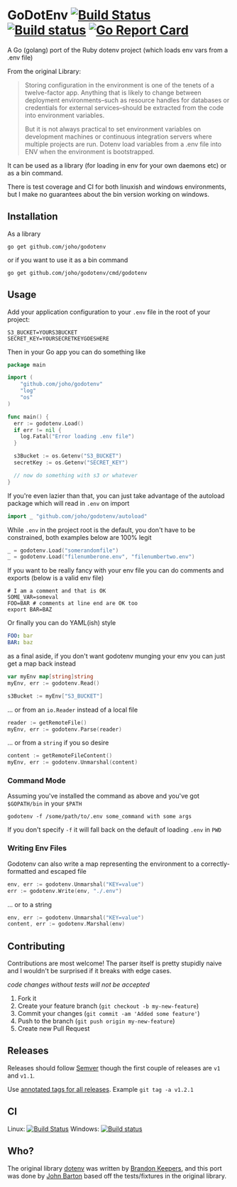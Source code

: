 # GoDotEnv [![Build Status](https://travis-ci.org/joho/godotenv.svg?branch=master)](https://travis-ci.org/joho/godotenv) [![Build status](https://ci.appveyor.com/api/projects/status/9v40vnfvvgde64u4?svg=true)](https://ci.appveyor.com/project/joho/godotenv) [![Go Report Card](https://goreportcard.com/badge/github.com/joho/godotenv)](https://goreportcard.com/report/github.com/joho/godotenv)

A Go (golang) port of the Ruby dotenv project (which loads env vars from a .env
file)

From the original Library:

> Storing configuration in the environment is one of the tenets of a
> twelve-factor app. Anything that is likely to change between deployment
> environments–such as resource handles for databases or credentials for
> external services–should be extracted from the code into environment
> variables.
>
> But it is not always practical to set environment variables on development
> machines or continuous integration servers where multiple projects are run.
> Dotenv load variables from a .env file into ENV when the environment is
> bootstrapped.

It can be used as a library (for loading in env for your own daemons etc) or as
a bin command.

There is test coverage and CI for both linuxish and windows environments, but I
make no guarantees about the bin version working on windows.

## Installation

As a library

```shell
go get github.com/joho/godotenv
```

or if you want to use it as a bin command

```shell
go get github.com/joho/godotenv/cmd/godotenv
```

## Usage

Add your application configuration to your `.env` file in the root of your
project:

```shell
S3_BUCKET=YOURS3BUCKET
SECRET_KEY=YOURSECRETKEYGOESHERE
```

Then in your Go app you can do something like

```go
package main

import (
    "github.com/joho/godotenv"
    "log"
    "os"
)

func main() {
  err := godotenv.Load()
  if err != nil {
    log.Fatal("Error loading .env file")
  }

  s3Bucket := os.Getenv("S3_BUCKET")
  secretKey := os.Getenv("SECRET_KEY")

  // now do something with s3 or whatever
}
```

If you're even lazier than that, you can just take advantage of the autoload
package which will read in `.env` on import

```go
import _ "github.com/joho/godotenv/autoload"
```

While `.env` in the project root is the default, you don't have to be
constrained, both examples below are 100% legit

```go
_ = godotenv.Load("somerandomfile")
_ = godotenv.Load("filenumberone.env", "filenumbertwo.env")
```

If you want to be really fancy with your env file you can do comments and
exports (below is a valid env file)

```shell
# I am a comment and that is OK
SOME_VAR=someval
FOO=BAR # comments at line end are OK too
export BAR=BAZ
```

Or finally you can do YAML(ish) style

```yaml
FOO: bar
BAR: baz
```

as a final aside, if you don't want godotenv munging your env you can just get a
map back instead

```go
var myEnv map[string]string
myEnv, err := godotenv.Read()

s3Bucket := myEnv["S3_BUCKET"]
```

... or from an `io.Reader` instead of a local file

```go
reader := getRemoteFile()
myEnv, err := godotenv.Parse(reader)
```

... or from a `string` if you so desire

```go
content := getRemoteFileContent()
myEnv, err := godotenv.Unmarshal(content)
```

### Command Mode

Assuming you've installed the command as above and you've got `$GOPATH/bin` in
your `$PATH`

```
godotenv -f /some/path/to/.env some_command with some args
```

If you don't specify `-f` it will fall back on the default of loading `.env` in
`PWD`

### Writing Env Files

Godotenv can also write a map representing the environment to a
correctly-formatted and escaped file

```go
env, err := godotenv.Unmarshal("KEY=value")
err := godotenv.Write(env, "./.env")
```

... or to a string

```go
env, err := godotenv.Unmarshal("KEY=value")
content, err := godotenv.Marshal(env)
```

## Contributing

Contributions are most welcome! The parser itself is pretty stupidly naive and I
wouldn't be surprised if it breaks with edge cases.

_code changes without tests will not be accepted_

1. Fork it
2. Create your feature branch (`git checkout -b my-new-feature`)
3. Commit your changes (`git commit -am 'Added some feature'`)
4. Push to the branch (`git push origin my-new-feature`)
5. Create new Pull Request

## Releases

Releases should follow [Semver](http://semver.org/) though the first couple of
releases are `v1` and `v1.1`.

Use
[annotated tags for all releases](https://github.com/joho/godotenv/issues/30).
Example `git tag -a v1.2.1`

## CI

Linux:
[![Build Status](https://travis-ci.org/joho/godotenv.svg?branch=master)](https://travis-ci.org/joho/godotenv)
Windows:
[![Build status](https://ci.appveyor.com/api/projects/status/9v40vnfvvgde64u4)](https://ci.appveyor.com/project/joho/godotenv)

## Who?

The original library [dotenv](https://github.com/bkeepers/dotenv) was written by
[Brandon Keepers](http://opensoul.org/), and this port was done by
[John Barton](https://johnbarton.co/) based off the tests/fixtures in the
original library.
